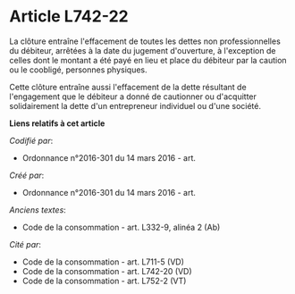 # Article L742-22

La clôture entraîne l'effacement de toutes les dettes non professionnelles du débiteur, arrêtées à la date du jugement
d'ouverture, à l'exception de celles dont le montant a été payé en lieu et place du débiteur par la caution ou le coobligé,
personnes physiques.

Cette clôture entraîne aussi l'effacement de la dette résultant de l'engagement que le débiteur a donné de cautionner ou
d'acquitter solidairement la dette d'un entrepreneur individuel ou d'une société.

**Liens relatifs à cet article**

_Codifié par_:

  - Ordonnance n°2016-301 du 14 mars 2016 - art.

_Créé par_:

  - Ordonnance n°2016-301 du 14 mars 2016 - art.

_Anciens textes_:

  - Code de la consommation - art. L332-9, alinéa 2 (Ab)

_Cité par_:

  - Code de la consommation - art. L711-5 (VD)
  - Code de la consommation - art. L742-20 (VD)
  - Code de la consommation - art. L752-2 (VT)
